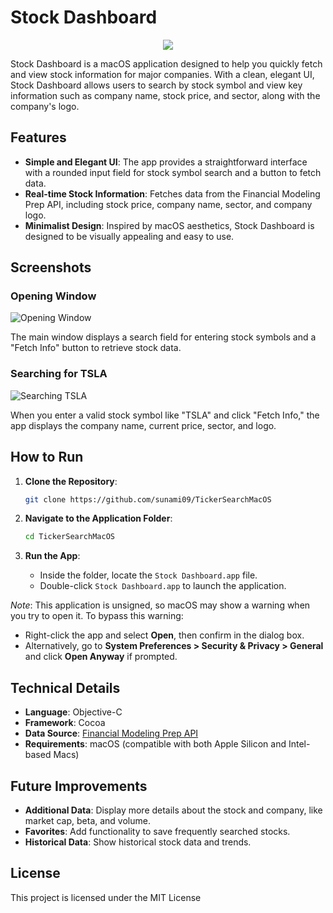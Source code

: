 # Stock Dashboard
<div align="center">
  <img src="https://github.com/user-attachments/assets/aac19b24-c6e9-4e74-965a-00571c7df86d"/>
</div>


Stock Dashboard is a macOS application designed to help you quickly fetch and view stock information for major companies. With a clean, elegant UI, Stock Dashboard allows users to search by stock symbol and view key information such as company name, stock price, and sector, along with the company's logo.

## Features

- **Simple and Elegant UI**: The app provides a straightforward interface with a rounded input field for stock symbol search and a button to fetch data.
- **Real-time Stock Information**: Fetches data from the Financial Modeling Prep API, including stock price, company name, sector, and company logo.
- **Minimalist Design**: Inspired by macOS aesthetics, Stock Dashboard is designed to be visually appealing and easy to use.

## Screenshots

### Opening Window
![Opening Window](https://github.com/user-attachments/assets/5483109c-d838-4e43-af81-0cb128058663)

The main window displays a search field for entering stock symbols and a "Fetch Info" button to retrieve stock data.

### Searching for TSLA
![Searching TSLA](https://github.com/user-attachments/assets/a426d306-c20e-49f0-8d17-1cef11f35e43)

When you enter a valid stock symbol like "TSLA" and click "Fetch Info," the app displays the company name, current price, sector, and logo.

## How to Run

1. **Clone the Repository**:
   ```bash
   git clone https://github.com/sunami09/TickerSearchMacOS
   ```

2. **Navigate to the Application Folder**:
   ```bash
   cd TickerSearchMacOS
   ```

3. **Run the App**:
   - Inside the folder, locate the `Stock Dashboard.app` file.
   - Double-click `Stock Dashboard.app` to launch the application.

*Note*: This application is unsigned, so macOS may show a warning when you try to open it. To bypass this warning:
   - Right-click the app and select **Open**, then confirm in the dialog box.
   - Alternatively, go to **System Preferences > Security & Privacy > General** and click **Open Anyway** if prompted.

## Technical Details

- **Language**: Objective-C
- **Framework**: Cocoa
- **Data Source**: [Financial Modeling Prep API](https://financialmodelingprep.com)
- **Requirements**: macOS (compatible with both Apple Silicon and Intel-based Macs)

## Future Improvements

- **Additional Data**: Display more details about the stock and company, like market cap, beta, and volume.
- **Favorites**: Add functionality to save frequently searched stocks.
- **Historical Data**: Show historical stock data and trends.

## License

This project is licensed under the MIT License
